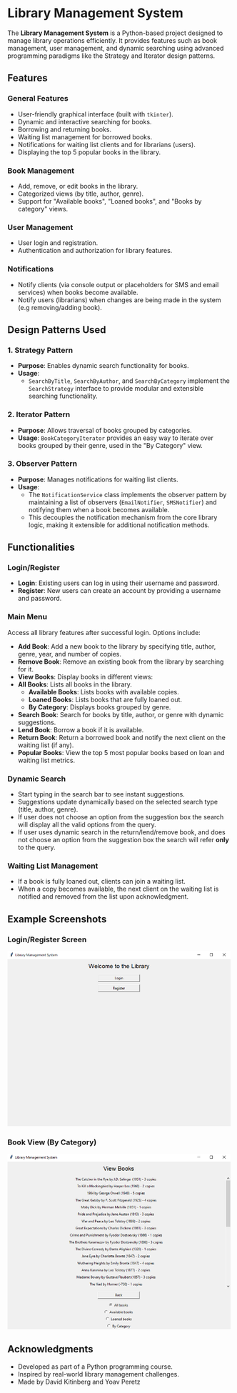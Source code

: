 # Library Management System

The **Library Management System** is a Python-based project designed to manage library operations efficiently. It provides features such as book management, user management, and dynamic searching using advanced programming paradigms like the Strategy and Iterator design patterns.

## Features

### General Features
- User-friendly graphical interface (built with `tkinter`).
- Dynamic and interactive searching for books.
- Borrowing and returning books.
- Waiting list management for borrowed books.
- Notifications for waiting list clients and for librarians (users).
- Displaying the top 5 popular books in the library. 

### Book Management
- Add, remove, or edit books in the library.
- Categorized views (by title, author, genre).
- Support for "Available books", "Loaned books", and "Books by category" views.

### User Management
- User login and registration.
- Authentication and authorization for library features.

### Notifications
- Notify clients (via console output or placeholders for SMS and email services) when books become available.
- Notify users (librarians) when changes are being made in the system (e.g removing/adding book).

## Design Patterns Used

### 1. **Strategy Pattern**
- **Purpose**: Enables dynamic search functionality for books.
- **Usage**:
  - `SearchByTitle`, `SearchByAuthor`, and `SearchByCategory` implement the `SearchStrategy` interface to provide modular and extensible searching functionality.

### 2. **Iterator Pattern**
- **Purpose**: Allows traversal of books grouped by categories.
- **Usage**: `BookCategoryIterator` provides an easy way to iterate over books grouped by their genre, used in the "By Category" view.

### 3. **Observer Pattern**
- **Purpose**: Manages notifications for waiting list clients.
- **Usage**:
  - The `NotificationService` class implements the observer pattern by maintaining a list of observers (`EmailNotifier`, `SMSNotifier`) and notifying them when a book becomes available.
  - This decouples the notification mechanism from the core library logic, making it extensible for additional notification methods.

## Functionalities

### Login/Register
- **Login**: Existing users can log in using their username and password.
- **Register**: New users can create an account by providing a username and password.

### Main Menu
Access all library features after successful login. Options include:

- **Add Book**: Add a new book to the library by specifying title, author, genre, year, and number of copies.
- **Remove Book**: Remove an existing book from the library by searching for it.
- **View Books**: Display books in different views:
- **All Books**: Lists all books in the library.
  - **Available Books**: Lists books with available copies.
  - **Loaned Books**: Lists books that are fully loaned out.
  - **By Category**: Displays books grouped by genre.
- **Search Book**: Search for books by title, author, or genre with dynamic suggestions.
- **Lend Book**: Borrow a book if it is available.
- **Return Book**: Return a borrowed book and notify the next client on the waiting list (if any).
- **Popular Books**: View the top 5 most popular books based on loan and waiting list metrics.

### Dynamic Search
- Start typing in the search bar to see instant suggestions.
- Suggestions update dynamically based on the selected search type (title, author, genre).
- If user does not choose an option from the suggestion box the search will display all the valid options from the query.
- If user uses dynamic search in the return/lend/remove book, and does not choose an option from the suggestion box the search 
will refer **only** to the query. 

### Waiting List Management
- If a book is fully loaned out, clients can join a waiting list.
- When a copy becomes available, the next client on the waiting list is notified and removed from the list upon acknowledgment.

## Example Screenshots

### Login/Register Screen
<img src="images/login_register_menu.png" alt="Login/Register Screen" width="500px">

### Book View (By Category)
<img src="images/book_view_by_category.png" alt="Book View (By Category)" width="500px">


## Acknowledgments
- Developed as part of a Python programming course.
- Inspired by real-world library management challenges.
- Made by David Kitinberg and Yoav Peretz







